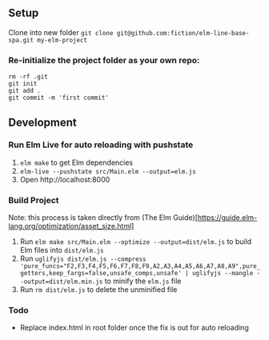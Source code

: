 ## Setup
Clone into new folder 
`git clone git@github.com:fiction/elm-line-base-spa.git my-elm-project`

### Re-initialize the project folder as your own repo:
  ```
  rm -rf .git
  git init
  git add .
  git commit -m 'first commit'
  ``` 

## Development

### Run Elm Live for auto reloading with pushstate
1. `elm make` to get Elm dependencies
1. `elm-live --pushstate src/Main.elm --output=elm.js`
1. Open http://localhost:8000

### Build Project
Note: this process is taken directly from (The Elm Guide)[https://guide.elm-lang.org/optimization/asset_size.html]
1. Run `elm make src/Main.elm --optimize --output=dist/elm.js` to build Elm files into `dist/elm.js`
1. Run `uglifyjs dist/elm.js --compress 'pure_funcs="F2,F3,F4,F5,F6,F7,F8,F9,A2,A3,A4,A5,A6,A7,A8,A9",pure_getters,keep_fargs=false,unsafe_comps,unsafe' | uglifyjs --mangle --output=dist/elm.min.js` to minify the `elm.js` file
1. Run `rm dist/elm.js` to delete the unminified file

### Todo
- Replace index.html in root folder once the fix is out for auto reloading
